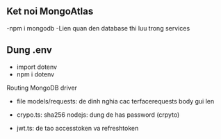 ## Ket noi MongoAtlas
-npm i mongodb
-Lien quan den database thi luu trong services
## Dung .env
- import dotenv
- npm i dotenv


Routing
MongoDB driver


- file models/requests: de dinh nghia cac terfacerequests body gui len

- crypo.ts: sha256 nodejs: dung de has password (crpyto)

- jwt.ts: de tao accesstoken va refreshtoken